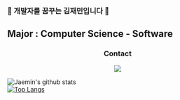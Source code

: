 ### 👋 개발자를 꿈꾸는 김재민입니다 👋
## Major : Computer Science - Software
<h3 align="center"> Contact </h3>
<p align="center">
  <a href="mailto:jaemkim01@hanyang.ac.kr"><img src="https://img.shields.io/badge/Gmail-d14836?style=flat-square&logo=Gmail&logoColor=white&link=wdh112139@gmail.com"/></a>
</p>

![Jaemin's github stats](https://github-readme-stats.vercel.app/api?username=Jaemin0730&show_icons=true&theme=radical)   
[![Top Langs](https://github-readme-stats.vercel.app/api/top-langs/?username=Jaemin0730&layout=compact&theme=dracula)](https://github.com/metleeha)
<br>
  
<!--
**Jaemin0730/Jaemin0730** is a ✨ _special_ ✨ repository because its `README.md` (this file) appears on your GitHub profile.

Here are some ideas to get you started:

- 🔭 I’m currently working on ...
- 🌱 I’m currently learning ...
- 👯 I’m looking to collaborate on ...
- 🤔 I’m looking for help with ...
- 💬 Ask me about ...
- 📫 How to reach me: ...
- 😄 Pronouns: ...
- ⚡ Fun fact: ...
-->
